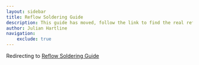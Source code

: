 ```yaml
---
layout: sidebar
title: Reflow Soldering Guide
description: This guide has moved, follow the link to find the real reflow soldering guide.
author: Julian Hartline
navigation:
    exclude: true
---
```


Redirecting to <a href="/reflowsterresources/reflowsolderingguide.html">Reflow Soldering Guide</a>

<script type="text/javascript">
	window.onload = function() {
		window.location.replace("/reflowsterresources/reflowsolderingguide.html");
	}
</script>
